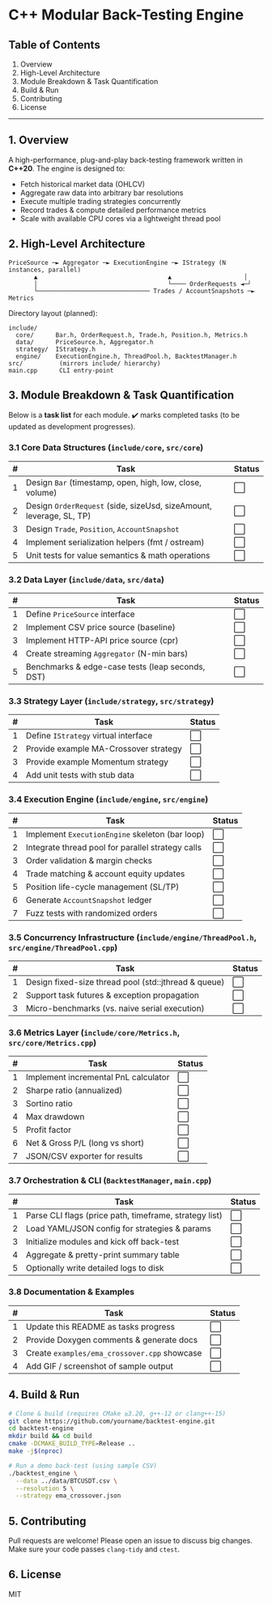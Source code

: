 # C++ Modular Back-Testing Engine

## Table of Contents
1. Overview
2. High-Level Architecture
3. Module Breakdown & Task Quantification
4. Build & Run
5. Contributing
6. License

---

## 1. Overview
A high-performance, plug-and-play back-testing framework written in **C++20**. The engine is designed to:
* Fetch historical market data (OHLCV)
* Aggregate raw data into arbitrary bar resolutions
* Execute multiple trading strategies concurrently
* Record trades & compute detailed performance metrics
* Scale with available CPU cores via a lightweight thread pool

## 2. High-Level Architecture
```
PriceSource ─► Aggregator ─► ExecutionEngine ─► IStrategy (N instances, parallel)
       ▲                                    ▲                    │
       │                                    └──── OrderRequests ◄─┘
       └─────────────────────────────── Trades / AccountSnapshots ─► Metrics
```

Directory layout (planned):
```
include/
  core/      Bar.h, OrderRequest.h, Trade.h, Position.h, Metrics.h
  data/      PriceSource.h, Aggregator.h
  strategy/  IStrategy.h
  engine/    ExecutionEngine.h, ThreadPool.h, BacktestManager.h
src/          (mirrors include/ hierarchy)
main.cpp      CLI entry-point
```

## 3. Module Breakdown & Task Quantification
Below is a **task list** for each module. ✔️ marks completed tasks (to be updated as development progresses).

### 3.1 Core Data Structures (`include/core`, `src/core`)
| # | Task | Status |
|---|------|--------|
| 1 | Design `Bar` (timestamp, open, high, low, close, volume) | ⬜ |
| 2 | Design `OrderRequest` (side, sizeUsd, sizeAmount, leverage, SL, TP) | ⬜ |
| 3 | Design `Trade`, `Position`, `AccountSnapshot` | ⬜ |
| 4 | Implement serialization helpers (fmt / ostream) | ⬜ |
| 5 | Unit tests for value semantics & math operations | ⬜ |

### 3.2 Data Layer (`include/data`, `src/data`)
| # | Task | Status |
|---|------|--------|
| 1 | Define `PriceSource` interface | ⬜ |
| 2 | Implement CSV price source (baseline) | ⬜ |
| 3 | Implement HTTP-API price source (cpr) | ⬜ |
| 4 | Create streaming `Aggregator` (N-min bars) | ⬜ |
| 5 | Benchmarks & edge-case tests (leap seconds, DST) | ⬜ |

### 3.3 Strategy Layer (`include/strategy`, `src/strategy`)
| # | Task | Status |
|---|------|--------|
| 1 | Define `IStrategy` virtual interface | ⬜ |
| 2 | Provide example MA-Crossover strategy | ⬜ |
| 3 | Provide example Momentum strategy | ⬜ |
| 4 | Add unit tests with stub data | ⬜ |

### 3.4 Execution Engine (`include/engine`, `src/engine`)
| # | Task | Status |
|---|------|--------|
| 1 | Implement `ExecutionEngine` skeleton (bar loop) | ⬜ |
| 2 | Integrate thread pool for parallel strategy calls | ⬜ |
| 3 | Order validation & margin checks | ⬜ |
| 4 | Trade matching & account equity updates | ⬜ |
| 5 | Position life-cycle management (SL/TP) | ⬜ |
| 6 | Generate `AccountSnapshot` ledger | ⬜ |
| 7 | Fuzz tests with randomized orders | ⬜ |

### 3.5 Concurrency Infrastructure (`include/engine/ThreadPool.h`, `src/engine/ThreadPool.cpp`)
| # | Task | Status |
|---|------|--------|
| 1 | Design fixed-size thread pool (std::jthread & queue) | ⬜ |
| 2 | Support task futures & exception propagation | ⬜ |
| 3 | Micro-benchmarks (vs. naive serial execution) | ⬜ |

### 3.6 Metrics Layer (`include/core/Metrics.h`, `src/core/Metrics.cpp`)
| # | Task | Status |
|---|------|--------|
| 1 | Implement incremental PnL calculator | ⬜ |
| 2 | Sharpe ratio (annualized) | ⬜ |
| 3 | Sortino ratio | ⬜ |
| 4 | Max drawdown | ⬜ |
| 5 | Profit factor | ⬜ |
| 6 | Net & Gross P/L (long vs short) | ⬜ |
| 7 | JSON/CSV exporter for results | ⬜ |

### 3.7 Orchestration & CLI (`BacktestManager`, `main.cpp`)
| # | Task | Status |
|---|------|--------|
| 1 | Parse CLI flags (price path, timeframe, strategy list) | ⬜ |
| 2 | Load YAML/JSON config for strategies & params | ⬜ |
| 3 | Initialize modules and kick off back-test | ⬜ |
| 4 | Aggregate & pretty-print summary table | ⬜ |
| 5 | Optionally write detailed logs to disk | ⬜ |

### 3.8 Documentation & Examples
| # | Task | Status |
|---|------|--------|
| 1 | Update this README as tasks progress | ⬜ |
| 2 | Provide Doxygen comments & generate docs | ⬜ |
| 3 | Create `examples/ema_crossover.cpp` showcase | ⬜ |
| 4 | Add GIF / screenshot of sample output | ⬜ |


## 4. Build & Run
```bash
# Clone & build (requires CMake ≥3.20, g++-12 or clang++-15)
git clone https://github.com/yourname/backtest-engine.git
cd backtest-engine
mkdir build && cd build
cmake -DCMAKE_BUILD_TYPE=Release ..
make -j$(nproc)

# Run a demo back-test (using sample CSV)
./backtest_engine \
  --data ../data/BTCUSDT.csv \
  --resolution 5 \
  --strategy ema_crossover.json
```

## 5. Contributing
Pull requests are welcome! Please open an issue to discuss big changes. Make sure your code passes `clang-tidy` and `ctest`.

## 6. License
MIT 